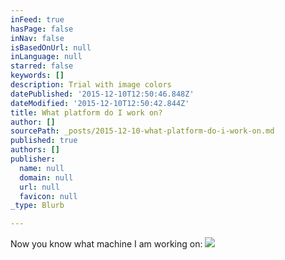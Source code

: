 ```yaml
---
inFeed: true
hasPage: false
inNav: false
isBasedOnUrl: null
inLanguage: null
starred: false
keywords: []
description: Trial with image colors
datePublished: '2015-12-10T12:50:46.848Z'
dateModified: '2015-12-10T12:50:42.844Z'
title: What platform do I work on?
author: []
sourcePath: _posts/2015-12-10-what-platform-do-i-work-on.md
published: true
authors: []
publisher:
  name: null
  domain: null
  url: null
  favicon: null
_type: Blurb

---
```

Now you know what machine I am working on:
![](https://the-grid-user-content.s3-us-west-2.amazonaws.com/02a4ba4f-43d6-4355-8554-391e07e37be8.jpg)